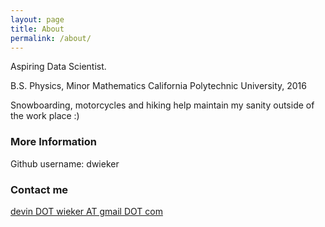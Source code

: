 ```yaml
---
layout: page
title: About
permalink: /about/
---
```


Aspiring Data Scientist. 

B.S. Physics, Minor Mathematics
California Polytechnic University, 2016

Snowboarding, motorcycles and hiking help maintain my sanity outside of the work place :)


### More Information

Github username: dwieker

### Contact me

[devin DOT wieker AT gmail DOT com](mailto:devin.wieker@gmail.com)
